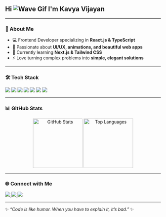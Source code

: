 ## Hi ![Wave Gif](https://media.giphy.com/media/hvRJCLFzcasrR4ia7z/giphy.gif)  I'm Kavya Vijayan

---

### 🚀 About Me
- 💻 Frontend Developer specializing in **React.js & TypeScript**
- 🎨 Passionate about **UI/UX, animations, and beautiful web apps**
- 🌱 Currently learning **Next.js & Tailwind CSS**
- ⚡ Love turning complex problems into **simple, elegant solutions**

---

### 🛠️ Tech Stack
<p>
  <img src="https://img.shields.io/badge/React-20232A?style=for-the-badge&logo=react&logoColor=61DAFB" />
  <img src="https://img.shields.io/badge/TypeScript-007ACC?style=for-the-badge&logo=typescript&logoColor=white" />
  <img src="https://img.shields.io/badge/Next.js-000000?style=for-the-badge&logo=nextdotjs&logoColor=white" />
  <img src="https://img.shields.io/badge/TailwindCSS-38B2AC?style=for-the-badge&logo=tailwindcss&logoColor=white" />
  <img src="https://img.shields.io/badge/JavaScript-F7DF1E?style=for-the-badge&logo=javascript&logoColor=black" />
  <img src="https://img.shields.io/badge/HTML5-E34F26?style=for-the-badge&logo=html5&logoColor=white" />
  <img src="https://img.shields.io/badge/CSS3-1572B6?style=for-the-badge&logo=css3&logoColor=white" />
</p>

---

### 📊 GitHub Stats
<p align="center">
  <img src="https://github-readme-stats.vercel.app/api?username=KavyaSunithaVijayan&show_icons=true&theme=radical" alt="GitHub Stats" height="160"/>
  <img src="https://github-readme-stats.vercel.app/api/top-langs/?username=KavyaSunithaVijayan&layout=compact&theme=radical" alt="Top Languages" height="160"/>
</p>

---

### 🌐 Connect with Me
<p>
  <a href="https://www.linkedin.com/in/YOUR-LINKEDIN" target="_blank">
    <img src="https://img.shields.io/badge/LinkedIn-%230A66C2.svg?&style=for-the-badge&logo=linkedin&logoColor=white" />
  </a>
  <a href="mailto:YOUR-EMAIL@gmail.com" target="_blank">
    <img src="https://img.shields.io/badge/Gmail-D14836.svg?&style=for-the-badge&logo=gmail&logoColor=white" />
  </a>
  <a href="https://github.com/KavyaSunithaVijayan" target="_blank">
    <img src="https://img.shields.io/badge/GitHub-100000.svg?&style=for-the-badge&logo=github&logoColor=white" />
  </a>
</p>

---

✨ *“Code is like humor. When you have to explain it, it’s bad.”* ✨
